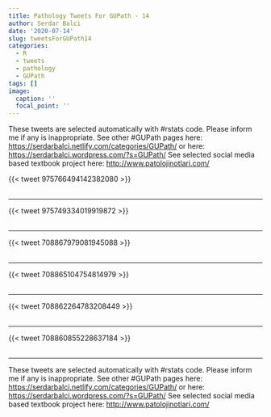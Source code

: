 ```yaml
---
title: Pathology Tweets For GUPath - 14
author: Serdar Balci
date: '2020-07-14'
slug: tweetsForGUPath14
categories:
  - R
  - tweets
  - pathology
  - GUPath
tags: []
image:
  caption: ''
  focal_point: ''
---
```



These tweets are selected automatically with #rstats code. Please inform me if any is inappropriate.
See other #GUPath pages here: https://serdarbalci.netlify.com/categories/GUPath/  or here: https://serdarbalci.wordpress.com/?s=GUPath/ 
See selected social media based textbook project here: http://www.patolojinotlari.com/

{{< tweet 975766494142382080 >}}
<br>
<br>
<hr>
{{< tweet 975749334019919872 >}}
<br>
<br>
<hr>
{{< tweet 708867979081945088 >}}
<br>
<br>
<hr>
{{< tweet 708865104754814979 >}}
<br>
<br>
<hr>
{{< tweet 708862264783208449 >}}
<br>
<br>
<hr>
{{< tweet 708860855228637184 >}}
<br>
<br>
<hr>


These tweets are selected automatically with #rstats code. Please inform me if any is inappropriate.
See other #GUPath pages here: https://serdarbalci.netlify.com/categories/GUPath/  or here: https://serdarbalci.wordpress.com/?s=GUPath/ 
See selected social media based textbook project here: http://www.patolojinotlari.com/
